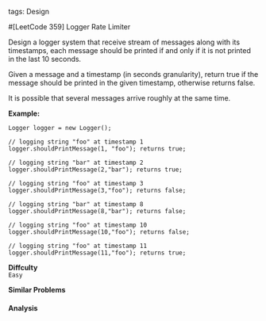tags: Design

#[LeetCode 359] Logger Rate Limiter

Design a logger system that receive stream of messages along with its timestamps, 
each message should be printed if and only if it is not printed in the last 10 seconds.

Given a message and a timestamp (in seconds granularity), 
return true if the message should be printed in the given timestamp, otherwise returns false.

It is possible that several messages arrive roughly at the same time.

**Example:**

    Logger logger = new Logger();
    
    // logging string "foo" at timestamp 1
    logger.shouldPrintMessage(1, "foo"); returns true; 
    
    // logging string "bar" at timestamp 2
    logger.shouldPrintMessage(2,"bar"); returns true;
    
    // logging string "foo" at timestamp 3
    logger.shouldPrintMessage(3,"foo"); returns false;
    
    // logging string "bar" at timestamp 8
    logger.shouldPrintMessage(8,"bar"); returns false;
    
    // logging string "foo" at timestamp 10
    logger.shouldPrintMessage(10,"foo"); returns false;
    
    // logging string "foo" at timestamp 11
    logger.shouldPrintMessage(11,"foo"); returns true;


**Diffculty**  
`Easy`

**Similar Problems**  


#### Analysis




